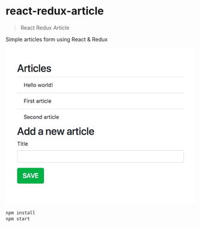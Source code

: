 # react-redux-article
> React Redux Article

Simple articles form using React & Redux

![Screenshot](capture-articles.jpeg)

```
npm install
npm start
```
